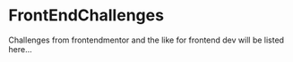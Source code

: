 # FrontEndChallenges
Challenges from frontendmentor and the like for frontend dev will be listed here...
